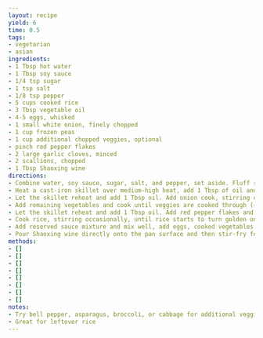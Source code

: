 ```yaml
---
layout: recipe
yield: 6
time: 0.5
tags:
- vegetarian
- asian
ingredients:
- 1 Tbsp hot water
- 1 Tbsp soy sauce
- 1/4 tsp sugar
- 1 tsp salt
- 1/8 tsp pepper
- 5 cups cooked rice
- 3 Tbsp vegetable oil
- 4-5 eggs, whisked
- 1 small white onion, finely chopped
- 1 cup frozen peas
- 1 cup additional chopped veggies, optional
- pinch red pepper flakes
- 2 large garlic cloves, minced
- 2 scallions, chopped
- 1 Tbsp Shaoxing wine
directions:
- Combine water, soy sauce, sugar, salt, and pepper, set aside. Fluff rice
- Heat a cast-iron skillet over medium-high heat, add 1 Tbsp of oil and swirl to cover the bottom. Scramble eggs until just lightly set, flipping or stirring continuously. This will happen quite fast. Transfer eggs to a bowl and break up into small pieces
- Let the skillet reheat and add 1 Tbsp oil. Add onion cook, stirring often, until tender (~3-5 min)
- Add remaining vegetables and cook until veggies are cooked through (~2-5 min). Transfer all vegetables to the bowl with the eggs
- Let the skillet reheat and add 1 Tbsp oil. Add red pepper flakes and garlic and cook for 30 seconds until fragrant, stirring constantly. Add rice and mix together
- Cook rice, stirring occasionally, until rice starts to turn golden on edges (~2-4 min)
- Add reserved sauce mixture and mix well, add eggs, cooked vegetables, and scallions
- Pour Shaoxing wine directly onto the pan surface and then stir-fry for an additional 20 seconds
methods:
- []
- []
- []
- []
- []
- []
- []
- []
notes:
- Try bell pepper, asparagus, broccoli, or cabbage for additional veggies
- Great for leftover rice
---
```

